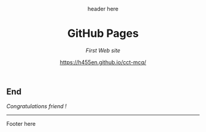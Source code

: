 <header>

header here
<!--
  <<< Author notes: Course header >>>
  Include a 1280×640 image, course title in sentence case, and a concise description in emphasis.
  In your repository settings: enable template repository, add your 1280×640 social image, auto delete head branches.
  Add your open source license, GitHub uses MIT license.
-->

# GitHub Pages

_First Web site_

https://h455en.github.io/cct-mcq/


</header>

<!--
  <<< Author notes: Finish >>>
  Review what we learned, ask for feedback, provide next steps.
-->

## End

_Congratulations friend !_




<footer>

<!--
  <<< Author notes: Footer >>>
  Add a link to get support, GitHub status page, code of conduct, license link.
-->

---

Footer here

</footer>
